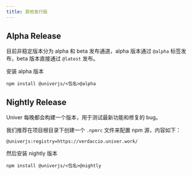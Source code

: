 ```yaml
---
title: 其他发行版
---
```


## Alpha Release

目前非稳定版本分为 alpha 和 beta 发布通道，alpha 版本通过 `@alpha` 标签发布，beta 版本直接通过 `@latest` 发布。

安装 alpha 版本

```shell
npm install @univerjs/<包名>@alpha
```

## Nightly Release

Univer 每晚都会构建一个版本，用于测试最新功能和修复的 bug。

我们推荐在项目根目录下创建一个 `.npmrc` 文件来配置 npm 源，内容如下：

```Properties title=".npmrc"
@univerjs:registry=https://verdaccio.univer.work/
```

然后安装 nightly 版本

```shell
npm install @univerjs/<包名>@nightly
```
